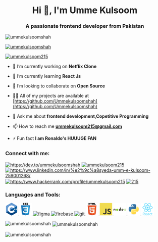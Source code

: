 <h1 align="center">Hi 👋, I'm Umme Kulsoom</h1>
<h3 align="center">A passionate frontend developer from Pakistan</h3>

<p align="left"> <img src="https://komarev.com/ghpvc/?username=ummekulsoomshah&label=Profile%20views&color=0e75b6&style=flat" alt="ummekulsoomshah" /> </p>

<p align="left"> <a href="https://github.com/ryo-ma/github-profile-trophy"><img src="https://github-profile-trophy.vercel.app/?username=ummekulsoomshah" alt="ummekulsoomshah" /></a> </p>

<p align="left"> <a href="https://twitter.com/ummekulsoom215" target="blank"><img src="https://img.shields.io/twitter/follow/ummekulsoom215?logo=twitter&style=for-the-badge" alt="ummekulsoom215" /></a> </p>

- 🔭 I’m currently working on **Netflix Clone**

- 🌱 I’m currently learning **React Js**

- 👯 I’m looking to collaborate on **Open Source**

- 👨‍💻 All of my projects are available at [https://github.com/Ummekulsoomshah](https://github.com/Ummekulsoomshah)

- 💬 Ask me about **frontend development,Copetitive Programming**

- 📫 How to reach me **ummekulsoom215@gmail.com**

- ⚡ Fun fact **I am Ronaldo's HUUUGE FAN**

<h3 align="left">Connect with me:</h3>
<p align="left">
<a href="https://dev.to/https://dev.to/ummekulsoomshah" target="blank"><img align="center" src="https://raw.githubusercontent.com/rahuldkjain/github-profile-readme-generator/master/src/images/icons/Social/devto.svg" alt="https://dev.to/ummekulsoomshah" height="30" width="40" /></a>
<a href="https://twitter.com/ummekulsoom215" target="blank"><img align="center" src="https://raw.githubusercontent.com/rahuldkjain/github-profile-readme-generator/master/src/images/icons/Social/twitter.svg" alt="ummekulsoom215" height="30" width="40" /></a>
<a href="https://linkedin.com/in/https://www.linkedin.com/in/%e2%9c%a8syeda-umm-e-kulsoom-259001268/" target="blank"><img align="center" src="https://raw.githubusercontent.com/rahuldkjain/github-profile-readme-generator/master/src/images/icons/Social/linked-in-alt.svg" alt="https://www.linkedin.com/in/%e2%9c%a8syeda-umm-e-kulsoom-259001268/" height="30" width="40" /></a>
<a href="https://www.hackerrank.com/https://www.hackerrank.com/profile/ummekulsoom215" target="blank"><img align="center" src="https://raw.githubusercontent.com/rahuldkjain/github-profile-readme-generator/master/src/images/icons/Social/hackerrank.svg" alt="https://www.hackerrank.com/profile/ummekulsoom215" height="30" width="40" /></a>
<a href="https://discord.gg/215" target="blank"><img align="center" src="https://raw.githubusercontent.com/rahuldkjain/github-profile-readme-generator/master/src/images/icons/Social/discord.svg" alt="215" height="30" width="40" /></a>
</p>

<h3 align="left">Languages and Tools:</h3>
<p align="left"> <a href="https://www.w3schools.com/cpp/" target="_blank" rel="noreferrer"> <img src="https://raw.githubusercontent.com/devicons/devicon/master/icons/cplusplus/cplusplus-original.svg" alt="cplusplus" width="40" height="40"/> </a> <a href="https://www.w3schools.com/css/" target="_blank" rel="noreferrer"> <img src="https://raw.githubusercontent.com/devicons/devicon/master/icons/css3/css3-original-wordmark.svg" alt="css3" width="40" height="40"/> </a> <a href="https://www.figma.com/" target="_blank" rel="noreferrer"> <img src="https://www.vectorlogo.zone/logos/figma/figma-icon.svg" alt="figma" width="40" height="40"/> </a> <a href="https://firebase.google.com/" target="_blank" rel="noreferrer"> <img src="https://www.vectorlogo.zone/logos/firebase/firebase-icon.svg" alt="firebase" width="40" height="40"/> </a> <a href="https://git-scm.com/" target="_blank" rel="noreferrer"> <img src="https://www.vectorlogo.zone/logos/git-scm/git-scm-icon.svg" alt="git" width="40" height="40"/> </a> <a href="https://www.w3.org/html/" target="_blank" rel="noreferrer"> <img src="https://raw.githubusercontent.com/devicons/devicon/master/icons/html5/html5-original-wordmark.svg" alt="html5" width="40" height="40"/> </a> <a href="https://developer.mozilla.org/en-US/docs/Web/JavaScript" target="_blank" rel="noreferrer"> <img src="https://raw.githubusercontent.com/devicons/devicon/master/icons/javascript/javascript-original.svg" alt="javascript" width="40" height="40"/> </a> <a href="https://nodejs.org" target="_blank" rel="noreferrer"> <img src="https://raw.githubusercontent.com/devicons/devicon/master/icons/nodejs/nodejs-original-wordmark.svg" alt="nodejs" width="40" height="40"/> </a> <a href="https://www.python.org" target="_blank" rel="noreferrer"> <img src="https://raw.githubusercontent.com/devicons/devicon/master/icons/python/python-original.svg" alt="python" width="40" height="40"/> </a> <a href="https://reactjs.org/" target="_blank" rel="noreferrer"> <img src="https://raw.githubusercontent.com/devicons/devicon/master/icons/react/react-original-wordmark.svg" alt="react" width="40" height="40"/> </a> </p>

<p><img align="left" src="https://github-readme-stats.vercel.app/api/top-langs?username=ummekulsoomshah&show_icons=true&locale=en&layout=compact" alt="ummekulsoomshah" /></p>

<p>&nbsp;<img align="center" src="https://github-readme-stats.vercel.app/api?username=ummekulsoomshah&show_icons=true&locale=en" alt="ummekulsoomshah" /></p>

<p><img align="center" src="https://github-readme-streak-stats.herokuapp.com/?user=ummekulsoomshah&" alt="ummekulsoomshah" /></p>
